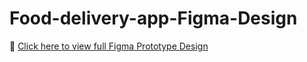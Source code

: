 # Food-delivery-app-Figma-Design


🔗 [Click here to view full Figma Prototype Design](https://www.figma.com/design/bj2XpqN2CnqEH2HlpkEY2F/Untitled?node-id=0-1&p=f)  
